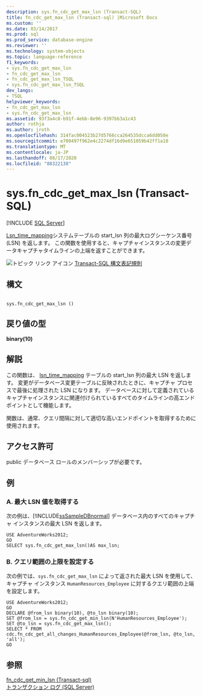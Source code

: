 ```yaml
---
description: sys.fn_cdc_get_max_lsn (Transact-SQL)
title: fn_cdc_get_max_lsn (Transact-sql) |Microsoft Docs
ms.custom: ''
ms.date: 03/14/2017
ms.prod: sql
ms.prod_service: database-engine
ms.reviewer: ''
ms.technology: system-objects
ms.topic: language-reference
f1_keywords:
- sys.fn_cdc_get_max_lsn
- fn_cdc_get_max_lsn
- fn_cdc_get_max_lsn_TSQL
- sys.fn_cdc_get_max_lsn_TSQL
dev_langs:
- TSQL
helpviewer_keywords:
- fn_cdc_get_max_lsn
- sys.fn_cdc_get_max_lsn
ms.assetid: 93f3a4c8-b91f-4ebb-8e96-9397bb3a1c43
author: rothja
ms.author: jroth
ms.openlocfilehash: 314fac004523b27d5766cca264535dcca6dd058e
ms.sourcegitcommit: e700497f962e4c2274df16d9e651059b42ff1a10
ms.translationtype: MT
ms.contentlocale: ja-JP
ms.lasthandoff: 08/17/2020
ms.locfileid: "88322138"
---
```

# <a name="sysfn_cdc_get_max_lsn-transact-sql"></a>sys.fn_cdc_get_max_lsn (Transact-SQL)
[!INCLUDE [SQL Server](../../includes/applies-to-version/sqlserver.md)]

  [Lsn_time_mapping](../../relational-databases/system-tables/cdc-lsn-time-mapping-transact-sql.md)システムテーブルの start_lsn 列の最大ログシーケンス番号 (LSN) を返します。 この関数を使用すると、キャプチャインスタンスの変更データキャプチャタイムラインの上端を返すことができます。  
  
 ![トピック リンク アイコン](../../database-engine/configure-windows/media/topic-link.gif "トピック リンク アイコン") [Transact-SQL 構文表記規則](../../t-sql/language-elements/transact-sql-syntax-conventions-transact-sql.md)  
  
## <a name="syntax"></a>構文  
  
```  
  
sys.fn_cdc_get_max_lsn ()  
```  
  
## <a name="return-types"></a>戻り値の型  
 **binary(10)**  
  
## <a name="remarks"></a>解説  
 この関数は、 [lsn_time_mapping](../../relational-databases/system-tables/cdc-lsn-time-mapping-transact-sql.md) テーブルの start_lsn 列の最大 LSN を返します。 変更がデータベース変更テーブルに反映されたときに、キャプチャ プロセスで最後に処理された LSN になります。 データベースに対して定義されているキャプチャインスタンスに関連付けられているすべてのタイムラインの高エンドポイントとして機能します。  
  
 関数は、通常、クエリ間隔に対して適切な高いエンドポイントを取得するために使用されます。  
  
## <a name="permissions"></a>アクセス許可  
 public データベース ロールのメンバーシップが必要です。  
  
## <a name="examples"></a>例  
  
### <a name="a-returning-the-maximum-lsn-value"></a>A. 最大 LSN 値を取得する  
 次の例は、[!INCLUDE[ssSampleDBnormal](../../includes/sssampledbnormal-md.md)] データベース内のすべてのキャプチャ インスタンスの最大 LSN を返します。  
  
```  
USE AdventureWorks2012;  
GO  
SELECT sys.fn_cdc_get_max_lsn()AS max_lsn;  
```  
  
### <a name="b-setting-the-high-endpoint-of-a-query-range"></a>B. クエリ範囲の上限を設定する  
 次の例では、`sys.fn_cdc_get_max_lsn` によって返された最大 LSN を使用して、キャプチャ インスタンス `HumanResources_Employee` に対するクエリ範囲の上端を設定します。  
  
```  
USE AdventureWorks2012;  
GO  
DECLARE @from_lsn binary(10), @to_lsn binary(10);  
SET @from_lsn = sys.fn_cdc_get_min_lsn(N'HumanResources_Employee');  
SET @to_lsn = sys.fn_cdc_get_max_lsn();  
SELECT * FROM cdc.fn_cdc_get_all_changes_HumanResources_Employee(@from_lsn, @to_lsn, 'all');  
GO  
```  
  
## <a name="see-also"></a>参照  
 [fn_cdc_get_min_lsn &#40;Transact-sql&#41;](../../relational-databases/system-functions/sys-fn-cdc-get-min-lsn-transact-sql.md)   
 [トランザクション ログ &#40;SQL Server&#41;](../../relational-databases/logs/the-transaction-log-sql-server.md)  
  
  
